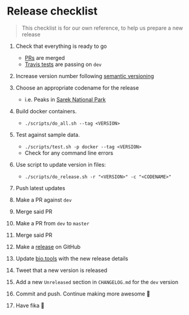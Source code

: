 # Release checklist

> This checklist is for our own reference, to help us prepare a new release

1.  Check that everything is ready to go

    -   [PRs](https://github.com/SciLifeLab/Sarek/pulls) are merged
    -   [Travis tests](https://travis-ci.org/SciLifeLab/Sarek/branches) are passing on `dev`

2.  Increase version number following [semantic versioning](http://semver.org/spec/v2.0.0.html)
3.  Choose an appropriate codename for the release
    -   i.e. Peaks in [Sarek National Park](https://en.wikipedia.org/wiki/Sarek_National_Park#Topography)
4.  Build docker containers.

    -   `./scripts/do_all.sh --tag <VERSION>`

5.  Test against sample data.

    -   `./scripts/test.sh -p docker --tag <VERSION>`
    -   Check for any command line errors

6.  Use script to update version in files:

    -   `./scripts/do_release.sh -r "<VERSION>" -c "<CODENAME>"`

7.  Push latest updates
8.  Make a PR against `dev`
9.  Merge said PR
10.  Make a PR from `dev` to `master`
11.  Merge said PR
12. Make a [release](https://github.com/SciLifeLab/Sarek/releases) on GitHub
13. Update [bio.tools](https://bio.tools/Sarek) with the new release details
14. Tweet that a new version is released
15. Add a new `Unreleased` section in `CHANGELOG.md` for the `dev` version
16. Commit and push. Continue making more awesome :metal:
17. Have fika :cake:
